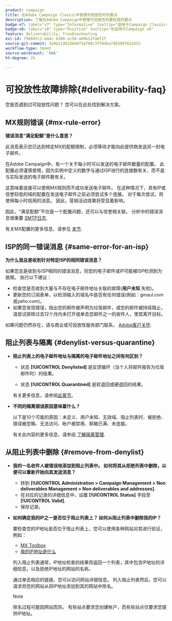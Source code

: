 ```yaml
---
product: campaign
title: 在Adobe Campaign Classic中管理可投放性时的要点
description: 了解在Adobe Campaign中管理可投放性时要检查的要点
badge-v7: label="v7" type="Informative" tooltip="适用于Campaign Classicv7"
badge-v8: label="v8" type="Positive" tooltip="也适用于Campaign v8"
feature: Deliverability, Troubleshooting
exl-id: f94897c1-b44c-4100-ac50-a89b13fa6f2f
source-git-commit: 3a9b21d626b60754789c3f594ba798309f62a553
workflow-type: tm+mt
source-wordcount: '666'
ht-degree: 2%

---
```


# 可投放性故障排除{#deliverability-faq}



您是否遇到过可投放性问题？ 您可以在此处找到解决方案。

## MX规则错误 {#mx-rule-error}

**错误消息“满足配额”是什么意思？**

此消息表示您已达到特定MX的配额限制，必须等待才能向此提供商发送另一封电子邮件。

在Adobe Campaign中，有一个关于每小时可以发送的电子邮件数量的配置。 此配置必须谨慎使用，因为实例中定义的数字与通过ISP进行的连接数有关，而不是与实际发送的电子邮件数有关。

这意味着连接可以使用MX规则而不成功发送电子邮件。 在这种情况下，具有IP或信誉较低的域的配置在发送电子邮件之前必须尝试多个连接。 对于每次尝试，将使用每小时信用的消息。 因此，营销活动效果将受显着影响。

因此，“满足配额”不仅是一个配置问题，还可以与信誉相关联。 分析中的错误消息很重要 [SMTP日志](../../production/using/monitoring-processes.md#smtp-errors-per-domain).

有关MX配置的更多信息，请参见 [本节](../../installation/using/email-deliverability.md#mx-configuration).

## ISP的同一错误消息 {#same-error-for-an-isp}

**为什么我总是收到针对特定ISP的相同错误消息？**

如果您总是收到与ISP相同的错误消息，则您的电子邮件或IP可能被ISP检测到为故障。 执行以下建议：
* 检查您是否收到大量与不存在电子邮件地址关联的故障(**用户未知** 失败)。
* 更新您的订阅表单，以检测输入的域名中是否有任何错误(例如：gmaul.com或yaho.com)。
* 如果您发现错误，指出您的邮件被声明为垃圾邮件，或您的邮件被持续阻止，请尝试排除过去12个月内未打开或单击您邮件之一的收件人，使其离开目标。

如果问题仍然存在，请与商业或可投放性服务部门联系， [Adobe客户关怀](https://helpx.adobe.com/cn/enterprise/admin-guide.html/enterprise/using/support-for-experience-cloud.ug.html).

## 阻止列表与隔离 {#denylist-versus-quarantine}

* **阻止列表上的电子邮件地址与隔离的电子邮件地址之间有何区别？**

   * 状态 **[!UICONTROL Denylisted]** 是反馈循环（当个人将邮件报告为垃圾邮件时）的结果。

   * 状态 **[!UICONTROL Quarantined]** 是软退回或硬退回的结果。

  有关更多信息，请参阅[此章节](understanding-quarantine-management.md#quarantine-vs-denylist)。

* **不同的隔离错误原因意味着什么？**

  以下是10个可能的原因：未定义、用户未知、无效域、阻止列表时、被拒绝、错误被忽略、无法访问、帐户被禁用、邮箱已满、未连接。

  有关此内容的更多信息，请参阅 [了解隔离管理](understanding-quarantine-management.md).

## 从阻止列表中删除 {#remove-from-denylist}

* **我的一名收件人被错误地添加到阻止列表中。 如何将其从拒绝列表中删除，以便可以重新开始向其发送消息？**

   * 转到 **[!UICONTROL Administration > Campaign Management > Non deliverables Management > Non deliverables and addresses]**.
   * 在对应的记录的详细信息中，设置 **[!UICONTROL Status]** 字段至 **[!UICONTROL Valid]**.
   * 保存记录。

* **如何确定我的IP之一是否位于阻止列表上？ 如何从阻止列表中删除我的IP？**

  要检查您的IP地址是否位于阻止列表上，您可以使用各种网站对其进行验证，例如：
   * [MX Toolbox](https://mxtoolbox.com/)
   * [我的IP地址是什么](https://whatismyipaddress.com)

  列入阻止列表通常，IP地址检查的结果将返回一个列表，其中包含IP地址的详细信息，以及拒绝IP地址的网站的名称。

  通过单击相应的链接，您可以访问网站详细信息。 列入阻止列表然后，您可以请求将您的网站从将IP地址添加到其的网站中除名。

  >[!NOTE]
  >
  >除名过程可能因网站而异。 有些站点要求您创建帐户，而有些站点仅要求您提供IP地址。
